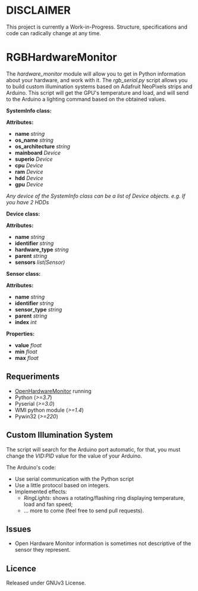 <!-- TODO: Rewrite README -->

# DISCLAIMER
This project is currently a Work-in-Progress. Structure, specifications and code can radically change at any time.


# RGBHardwareMonitor

The _hardware_monitor_ module will allow you to get in Python information about your hardware, and work with it. The *rgb_serial.py* script allows you to build custom illumination systems based on Adafruit NeoPixels strips and Arduino. This script will get the GPU's temperature and load, and will send to the Arduino a lighting command based on the obtained values.

**SystemInfo class:**

**Attributes:**

* **name** *string*
* **os_name** *string*
* **os_architecture** *string*
* **mainboard** *Device*
* **superio** *Device*
* **cpu** *Device*
* **ram** *Device* 
* **hdd** *Device*
* **gpu** *Device*

*Any device of the SystemInfo class can be a list of Device objects. e.g. If you have 2 HDDs*


**Device class:**

**Attributes:**

* **name** *string*
* **identifier** *string*
* **hardware_type** *string*
* **parent** *string*
* **sensors** *list(Sensor)*


**Sensor class:**

**Attributes:**

* **name** *string*
* **identifier** *string*
* **sensor_type** *string*
* **parent** *string*
* **index** *int*

**Properties:**

* **value** *float*
* **min** *float*
* **max** *float*


## Requeriments
* [OpenHardwareMonitor](http://openhardwaremonitor.org/) running
* Python (*>=3.7*)
* Pyserial (*>=3.0*)
* WMI python module (*>=1.4*)
* Pywin32 (*>=220*)


## Custom Illumination System

The script will search for the Arduino port automatic, for that, you must change the *VID:PID* value for the value of your Arduino. 

The Arduino's code:
* Use serial communication with the Python script
* Use a little protocol based on integers.
* Implemented effects:
  - *RingLights*: shows a rotating/flashing ring displaying temperature, load and fan speed;
  - ... more to come (feel free to send pull requests). 


## Issues

* Open Hardware Monitor information is sometimes not descriptive of the sensor they represent.


## Licence

Released under GNUv3 License.
